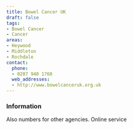 ```yaml
---
title: Bowel Cancer UK
draft: false
tags:
- Bowel Cancer
- Cancer
areas:
- Heywood
- Middleton
- Rochdale
contact:
  phone:
  - 0207 940 1760
  web_addresses:
  - http://www.bowelcanceruk.org.uk
---
```


### Information
Also numbers for other agencies.  Online service


